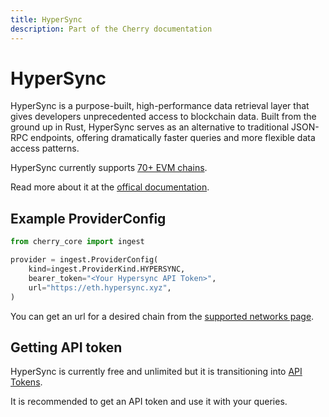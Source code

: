 ```yaml
---
title: HyperSync
description: Part of the Cherry documentation
---
```


# HyperSync

HyperSync is a purpose-built, high-performance data retrieval layer that gives developers unprecedented access to blockchain data. Built from the ground up in Rust, HyperSync serves as an alternative to traditional JSON-RPC endpoints, offering dramatically faster queries and more flexible data access patterns.

HyperSync currently supports [70+ EVM chains](https://docs.envio.dev/docs/HyperSync/hypersync-supported-networks).

Read more about it at the [offical documentation](https://docs.envio.dev/docs/HyperSync/overview).

## Example ProviderConfig

```python
from cherry_core import ingest

provider = ingest.ProviderConfig(
    kind=ingest.ProviderKind.HYPERSYNC,
    bearer_token="<Your Hypersync API Token>",
    url="https://eth.hypersync.xyz",
)
```

You can get an url for a desired chain from the [supported networks page](https://docs.envio.dev/docs/HyperSync/hypersync-supported-networks).

## Getting API token

HyperSync is currently free and unlimited but it is transitioning into [API Tokens](https://docs.envio.dev/docs/HyperSync/api-tokens). 

It is recommended to get an API token and use it with your queries.

